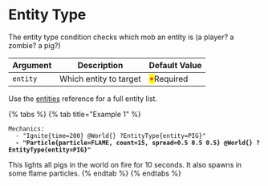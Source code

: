 # Entity Type

The entity type condition checks which mob an entity is (a player? a zombie? a pig?)

| Argument | Description            | Default Value                              |
| -------- | ---------------------- | ------------------------------------------ |
| `entity` | Which entity to target | <mark style="color:red;">\*</mark>Required |

Use the [entities](http://127.0.0.1:5000/s/IIUkVnlH40vVBzLhWWQ8/references#entities "mention") reference for a full entity list.

{% tabs %}
{% tab title="Example 1" %}
<pre class="language-yaml"><code class="lang-yaml">Mechanics:
  - "Ignite{time=200} @World{} ?EntityType{entity=PIG}"
<strong>  - "Particle{particle=FLAME, count=15, spread=0.5 0.5 0.5} @World{} ?EntityType{entity=PIG}"
</strong></code></pre>

This lights all pigs in the world on fire for 10 seconds. It also spawns in some flame particles.
{% endtab %}
{% endtabs %}



